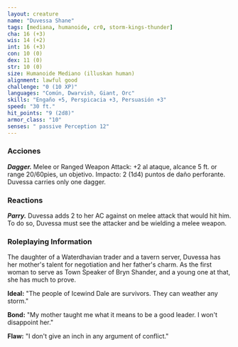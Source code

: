 ```yaml
---
layout: creature
name: "Duvessa Shane"
tags: [mediana, humanoide, cr0, storm-kings-thunder]
cha: 16 (+3)
wis: 14 (+2)
int: 16 (+3)
con: 10 (0)
dex: 11 (0)
str: 10 (0)
size: Humanoide Mediano (illuskan human)
alignment: lawful good
challenge: "0 (10 XP)"
languages: "Común, Dwarvish, Giant, Orc"
skills: "Engaño +5, Perspicacia +3, Persuasión +3"
speed: "30 ft."
hit_points: "9 (2d8)"
armor_class: "10"
senses: " passive Perception 12"
---
```


### Acciones

***Dagger.*** Melee or Ranged Weapon Attack: +2 al ataque, alcance 5 ft. or range 20/60pies, un objetivo. Impacto: 2 (1d4) puntos de daño perforante. Duvessa carries only one dagger.

### Reactions

***Parry.*** Duvessa adds 2 to her AC against on melee attack that would hit him. To do so, Duvessa must see the attacker and be wielding a melee weapon.

### Roleplaying Information

The daughter of a Waterdhavian trader and a tavern server, Duvessa has her mother's talent for negotiation and her father's charm. As the first woman to serve as Town Speaker of Bryn Shander, and a young one at that, she has much to prove.

**Ideal:** "The people of Icewind Dale are survivors. They can weather any storm."

**Bond:** "My mother taught me what it means to be a good leader. I won't disappoint her."

**Flaw:** "I don't give an inch in any argument of conflict."